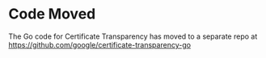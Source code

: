 Code Moved
==========

The Go code for Certificate Transparency has moved to a separate repo at
https://github.com/google/certificate-transparency-go
